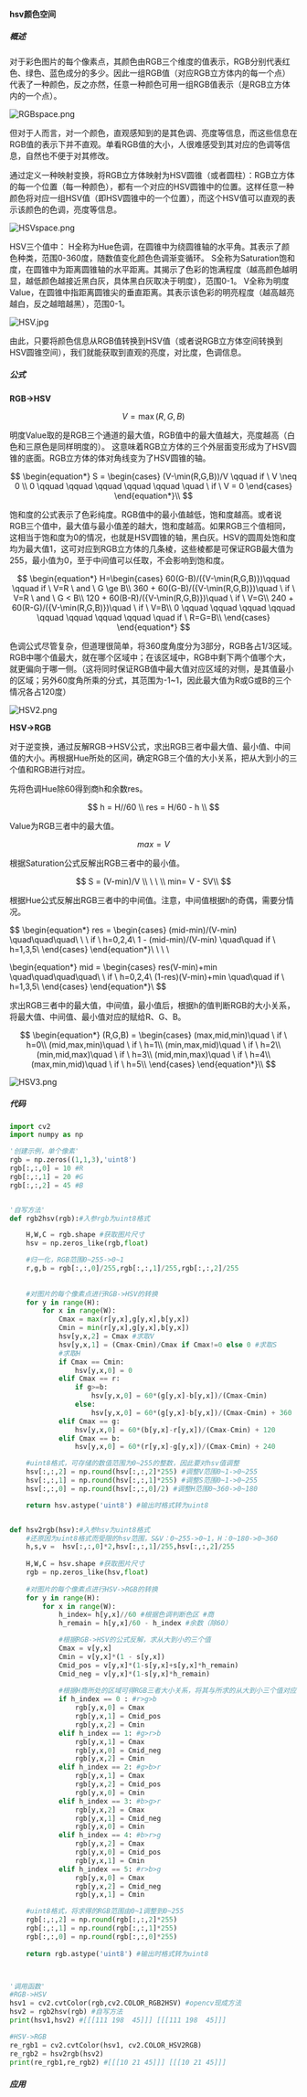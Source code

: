 #### hsv颜色空间

##### 概述

对于彩色图片的每个像素点，其颜色由RGB三个维度的值表示，RGB分别代表红色、绿色、蓝色成分的多少。因此一组RGB值（对应RGB立方体内的每一个点）代表了一种颜色，反之亦然，任意一种颜色可用一组RGB值表示（是RGB立方体内的一个点）。

![RGBspace.png](auxiliary/RGBspace.png)

但对于人而言，对一个颜色，直观感知到的是其色调、亮度等信息，而这些信息在RGB值的表示下并不直观。单看RGB值的大小，人很难感受到其对应的色调等信息，自然也不便于对其修改。

通过定义一种映射变换，将RGB立方体映射为HSV圆锥（或者圆柱）：RGB立方体的每一个位置（每一种颜色），都有一个对应的HSV圆锥中的位置。这样任意一种颜色将对应一组HSV值（即HSV圆锥中的一个位置），而这个HSV值可以直观的表示该颜色的色调，亮度等信息。

![HSVspace.png](auxiliary/HSVspace.png)

HSV三个值中：
H全称为Hue色调，在圆锥中为绕圆锥轴的水平角。其表示了颜色种类，范围0-360度，随数值变化颜色色调渐变循环。
S全称为Saturation饱和度，在圆锥中为距离圆锥轴的水平距离。其揭示了色彩的饱满程度（越高颜色越明显，越低颜色越接近黑白灰，具体黑白灰取决于明度），范围0-1。
V全称为明度Value，在圆锥中指距离圆锥尖的垂直距离。其表示该色彩的明亮程度（越高越亮越白，反之越暗越黑），范围0-1。

![HSV.jpg](auxiliary/HSV.jpg)

由此，只要将颜色信息从RGB值转换到HSV值（或者说RGB立方体空间转换到HSV圆锥空间），我们就能获取到直观的亮度，对比度，色调信息。

##### 公式

**RGB->HSV**

$$
V = \max(R,G,B)
$$

明度Value取的是RGB三个通道的最大值，RGB值中的最大值越大，亮度越高（白色和三原色是同样明度的）。
这意味着RGB立方体的三个外层面变形成为了HSV圆锥的底面。RGB立方体的体对角线变为了HSV圆锥的轴。

$$
\begin{equation*}
S = \begin{cases}
(V-\min(R,G,B))/V \qquad if \ V \neq 0 \\
0 \qquad \qquad \qquad \qquad \qquad \quad \ if \ V = 0
\end{cases}
\end{equation*}\\
$$

饱和度的公式表示了色彩纯度。RGB值中的最小值越低，饱和度越高。或者说RGB三个值中，最大值与最小值差的越大，饱和度越高。如果RGB三个值相同，这相当于饱和度为0的情况，也就是HSV圆锥的轴，黑白灰。HSV的圆周处饱和度均为最大值1，这可对应到RGB立方体的几条棱，这些棱都是可保证RGB最大值为255，最小值为0，至于中间值可以任取，不会影响到饱和度。

$$
\begin{equation*}
H=\begin{cases}
60(G-B)/({V-\min(R,G,B)})\qquad \qquad if \ V=R \ and \ G \ge B\\
360 + 60(G-B)/({V-\min(R,G,B)})\quad \ if \ V=R \ and \ G < B\\
120 + 60(B-R)/({V-\min(R,G,B)})\quad \ if \ V=G\\
240 + 60(R-G)/({V-\min(R,G,B)})\quad \ if \ V=B\\
0 \qquad \qquad \qquad \qquad \qquad \qquad \qquad \qquad \quad if \ R=G=B\\
\end{cases}
\end{equation*}
$$

色调公式尽管复杂，但道理很简单，将360度角度分为3部分，RGB各占1/3区域。RGB中哪个值最大，就在哪个区域中；在该区域中，RGB中剩下两个值哪个大，就更偏向于哪一侧。（这将同时保证RGB值中最大值对应区域的对侧，是其值最小的区域；另外60度角所乘的分式，其范围为-1~1，因此最大值为R或G或B的三个情况各占120度）

![HSV2.png](auxiliary/HSV2.png)

**HSV->RGB**

对于逆变换，通过反解RGB->HSV公式，求出RGB三者中最大值、最小值、中间值的大小。再根据Hue所处的区间，确定RGB三个值的大小关系，把从大到小的三个值和RGB进行对应。

先将色调Hue除60得到商h和余数res。

$$
h = H//60 \\
res = H/60 - h \\
$$

Value为RGB三者中的最大值。

$$
max = V
$$

根据Saturation公式反解出RGB三者中的最小值。

$$
S = (V-min)/V \\ 
\ \ \\
min= V - SV\\
$$

根据Hue公式反解出RGB三者中的中间值。注意，中间值根据h的奇偶，需要分情况。

$$
\begin{equation*}
res = \begin{cases} 
(mid-min)/(V-min) \quad\quad\quad\ \ \     if \ h=0,2,4\\
1 - (mid-min)/(V-min) \quad\quad if \ h=1,3,5\\
\end{cases}
\end{equation*}\\
\ \ \\

\begin{equation*}
mid = \begin{cases} 
res(V-min)+min \quad\quad\quad\quad\ \    if \ h=0,2,4\\
(1-res)(V-min)+min \quad\quad if \ h=1,3,5\\
\end{cases}
\end{equation*}\\
$$

求出RGB三者中的最大值，中间值，最小值后，根据h的值判断RGB的大小关系，将最大值、中间值、最小值对应的赋给R、G、B。

$$
\begin{equation*}
(R,G,B) =  \begin{cases}
(max,mid,min)\quad \ if \ h=0\\
(mid,max,min)\quad \ if \ h=1\\
(min,max,mid)\quad \ if \ h=2\\
(min,mid,max)\quad \ if \ h=3\\
(mid,min,max)\quad \ if \ h=4\\
(max,min,mid)\quad \ if \ h=5\\
\end{cases}
\end{equation*}\\
$$

![HSV3.png](auxiliary/HSV3.png)

##### 代码

```python
import cv2
import numpy as np

'创建示例，单个像素'
rgb = np.zeros((1,1,3),'uint8')
rgb[:,:,0] = 10 #R
rgb[:,:,1] = 20 #G
rgb[:,:,2] = 45 #B


'自写方法'
def rgb2hsv(rgb):#入参rgb为uint8格式

    H,W,C = rgb.shape #获取图片尺寸
    hsv = np.zeros_like(rgb,float) 

    #归一化，RGB范围0~255->0~1
    r,g,b = rgb[:,:,0]/255,rgb[:,:,1]/255,rgb[:,:,2]/255 
    
    
    #对图片的每个像素点进行RGB->HSV的转换
    for y in range(H):
        for x in range(W):
            Cmax = max(r[y,x],g[y,x],b[y,x])
            Cmin = min(r[y,x],g[y,x],b[y,x])
            hsv[y,x,2] = Cmax #求取V
            hsv[y,x,1] = (Cmax-Cmin)/Cmax if Cmax!=0 else 0 #求取S
            #求取H
            if Cmax == Cmin:
                hsv[y,x,0] = 0
            elif Cmax == r:
                if g>=b:
                    hsv[y,x,0] = 60*(g[y,x]-b[y,x])/(Cmax-Cmin) 
                else:
                    hsv[y,x,0] = 60*(g[y,x]-b[y,x])/(Cmax-Cmin) + 360
            elif Cmax == g:
                hsv[y,x,0] = 60*(b[y,x]-r[y,x])/(Cmax-Cmin) + 120
            elif Cmax == b:
                hsv[y,x,0] = 60*(r[y,x]-g[y,x])/(Cmax-Cmin) + 240

    #uint8格式，可存储的数值范围为0~255的整数，因此要对hsv值调整        
    hsv[:,:,2] = np.round(hsv[:,:,2]*255) #调整V范围0~1->0~255
    hsv[:,:,1] = np.round(hsv[:,:,1]*255) #调整S范围0~1->0~255
    hsv[:,:,0] = np.round(hsv[:,:,0]/2) #调整H范围0~360->0~180

    return hsv.astype('uint8') #输出时格式转为uint8


def hsv2rgb(hsv):#入参hsv为uint8格式
    #还原因为uint8格式而受限的hsv范围，S&V：0~255->0~1，H：0~180->0~360  
    h,s,v =  hsv[:,:,0]*2,hsv[:,:,1]/255,hsv[:,:,2]/255
    
    H,W,C = hsv.shape #获取图片尺寸
    rgb = np.zeros_like(hsv,float)
    
    #对图片的每个像素点进行HSV->RGB的转换
    for y in range(H):
        for x in range(W):
            h_index= h[y,x]//60 #根据色调判断色区 #商
            h_remain = h[y,x]/60 - h_index #余数（除60）

            #根据RGB->HSV的公式反解，求从大到小的三个值
            Cmax = v[y,x]
            Cmin = v[y,x]*(1 - s[y,x])
            Cmid_pos = v[y,x]*(1-s[y,x]+s[y,x]*h_remain)
            Cmid_neg = v[y,x]*(1-s[y,x]*h_remain)
            
            #根据H商所处的区域可得RGB三者大小关系，将其与所求的从大到小三个值对应
            if h_index == 0 : #r>g>b
                rgb[y,x,0] = Cmax
                rgb[y,x,1] = Cmid_pos
                rgb[y,x,2] = Cmin
            elif h_index == 1: #g>r>b
                rgb[y,x,1] = Cmax
                rgb[y,x,0] = Cmid_neg
                rgb[y,x,2] = Cmin
            elif h_index == 2: #g>b>r
                rgb[y,x,1] = Cmax
                rgb[y,x,2] = Cmid_pos
                rgb[y,x,0] = Cmin
            elif h_index == 3: #b>g>r
                rgb[y,x,2] = Cmax
                rgb[y,x,1] = Cmid_neg
                rgb[y,x,0] = Cmin
            elif h_index == 4: #b>r>g
                rgb[y,x,2] = Cmax
                rgb[y,x,0] = Cmid_pos
                rgb[y,x,1] = Cmin
            elif h_index == 5: #r>b>g
                rgb[y,x,0] = Cmax
                rgb[y,x,2] = Cmid_neg
                rgb[y,x,1] = Cmin

    #uint8格式，将求得的RGB范围由0~1调整到0~255
    rgb[:,:,2] = np.round(rgb[:,:,2]*255)
    rgb[:,:,1] = np.round(rgb[:,:,1]*255)
    rgb[:,:,0] = np.round(rgb[:,:,0]*255)                
        
    return rgb.astype('uint8') #输出时格式转为uint8



'调用函数'
#RGB->HSV
hsv1 = cv2.cvtColor(rgb,cv2.COLOR_RGB2HSV) #opencv现成方法
hsv2 = rgb2hsv(rgb) #自写方法
print(hsv1,hsv2) #[[[111 198  45]]] [[[111 198  45]]]

#HSV->RGB
re_rgb1 = cv2.cvtColor(hsv1, cv2.COLOR_HSV2RGB)
re_rgb2 = hsv2rgb(hsv2)
print(re_rgb1,re_rgb2) #[[[10 21 45]]] [[[10 21 45]]]
```

##### 应用
